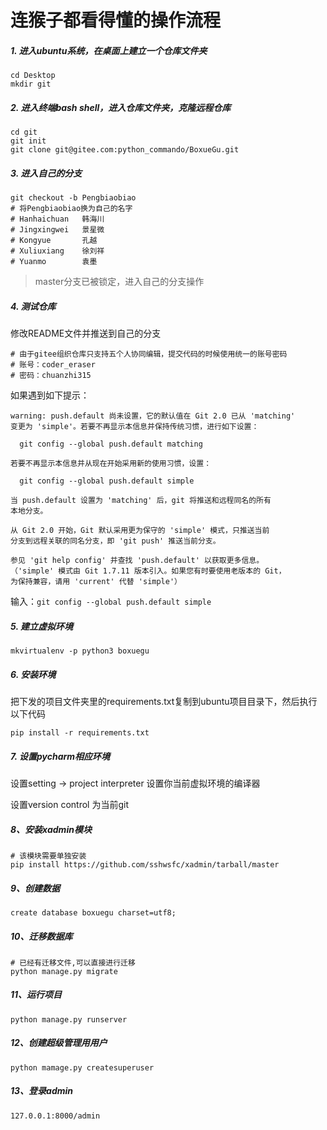 # 连猴子都看得懂的操作流程

##### 1. 进入ubuntu系统，在桌面上建立一个仓库文件夹

```shell
cd Desktop
mkdir git
```

##### 2. 进入终端bash shell，进入仓库文件夹，克隆远程仓库

```shell
cd git
git init
git clone git@gitee.com:python_commando/BoxueGu.git
```

##### 3. 进入自己的分支 

```shell
git checkout -b Pengbiaobiao
# 将Pengbiaobiao换为自己的名字
# Hanhaichuan	韩海川
# Jingxingwei	景星微
# Kongyue		孔越
# Xuliuxiang	徐刘祥
# Yuanmo		袁墨
```

> master分支已被锁定，进入自己的分支操作

##### 4. 测试仓库

修改README文件并推送到自己的分支

```
# 由于gitee组织仓库只支持五个人协同编辑，提交代码的时候使用统一的账号密码
# 账号：coder_eraser
# 密码：chuanzhi315
```

如果遇到如下提示：

```
warning: push.default 尚未设置，它的默认值在 Git 2.0 已从 'matching'
变更为 'simple'。若要不再显示本信息并保持传统习惯，进行如下设置：

  git config --global push.default matching

若要不再显示本信息并从现在开始采用新的使用习惯，设置：

  git config --global push.default simple

当 push.default 设置为 'matching' 后，git 将推送和远程同名的所有
本地分支。

从 Git 2.0 开始，Git 默认采用更为保守的 'simple' 模式，只推送当前
分支到远程关联的同名分支，即 'git push' 推送当前分支。

参见 'git help config' 并查找 'push.default' 以获取更多信息。
（'simple' 模式由 Git 1.7.11 版本引入。如果您有时要使用老版本的 Git，
为保持兼容，请用 'current' 代替 'simple'）
```

输入：`git config --global push.default simple`

##### 5. 建立虚拟环境

```shell
mkvirtualenv -p python3 boxuegu
```

##### 6. 安装环境

把下发的项目文件夹里的requirements.txt复制到ubuntu项目目录下，然后执行以下代码

```shell
pip install -r requirements.txt
```

##### 7. 设置pycharm相应环境

设置setting -> project interpreter 设置你当前虚拟环境的编译器

设置version control 为当前git 

##### 8、安装xadmin模块

```shell
# 该模块需要单独安装
pip install https://github.com/sshwsfc/xadmin/tarball/master
```

##### 9、创建数据

```mssql
create database boxuegu charset=utf8;
```

##### 10、迁移数据库

```shell
# 已经有迁移文件,可以直接进行迁移
python manage.py migrate
```

##### 11、运行项目

```shell
python manage.py runserver
```

##### 12、创建超级管理用用户

```shell
python mamage.py createsuperuser
```

##### 13、登录admin

```html
127.0.0.1:8000/admin
```

​	









